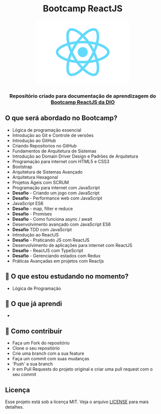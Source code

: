 <h1 align="center">Bootcamp ReactJS</h1>

<p align="center">
  <img src="https://raw.githubusercontent.com/oricardos/bootcamp-react-dio/master/logo-react.png" width="300" heigth="300">
</p>

<h3 align="center" color="#cc3333">
 Repositório criado para documentação de aprendizagem do <a href="https://digitalinnovation.one/" target="_blank">Bootcamp ReactJS da DIO</a>
</h3>

##   O que será abordado no Bootcamp?
- Lógica de programação essencial
- Introdução ao Git e Controle de versões
- Introdução ao GitHub
- Criando Repositorios no GitHub
- Fundamentos de Arquitetura de Sistemas
- Introdução ao Domain Driver Design e Padrões de Arquitetura
- Programação para internet com HTML5 e CSS3
- Bootstrap
- Arquitetura de Sistemas Avançado
- Arquitetura Hexagonal
- Projetos Ágeis com SCRUM
- Programação para internet com JavaScript
- **Desafio** - Criando um jogo com JavaScript
- **Desafio** - Performance web com JavaScript
- JavaScript ES6
- **Desafio** - map, filter e reduce
- **Desafio** - Promises
- **Desafio** - Como funciona async / await
- Desenvolvimento avançado com JavaScript ES6
- **Desafio** TDD com JavaScript
- Introdução ao ReactJS
- **Desafio** - Praticando JS com ReactJS
- Desenvolvimento de aplicações para internet com ReactJS
- **Desafio** - ReactJS com TypeScript
- **Desafio** - Gerenciando estados com Redux
- Práticas Avançadas em projetos com Reactjs

## :green_book:  O que estou estudando no momento? 
- Lógica de Programação

## :closed_book: O que já aprendi
- 

## :link: Como contribuir 

- Faça um Fork do repositório
- Clone o seu repositório
- Crie uma branch com a sua feature
- Faça um commit com suas mudanças
- 'Push' a sua branch
- Ir em Pull Requests do projeto original e criar uma pull request com o seu commit

## Licença 

Esse projeto está sob a licença MIT. Veja o arquivo [LICENSE](LICENSE) para mais detalhes.
